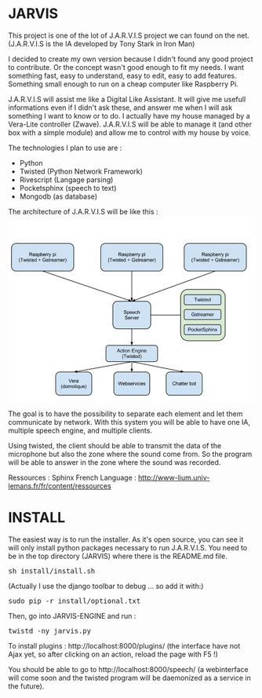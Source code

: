 JARVIS
======

This project is one of the lot of J.A.R.V.I.S project we can found on the net.
(J.A.R.V.I.S is the IA developed by Tony Stark in Iron Man)

I decided to create my own version because I didn't found any good project to contribute. Or the concept wasn't good enough to fit my needs.
I want something fast, easy to understand, easy to edit, easy to add features. Something small enough to run on a cheap computer like Raspberry Pi.

J.A.R.V.I.S will assist me like a Digital Like Assistant. It will give me usefull informations even if I didn't ask these, and answer me when I will ask something I want to know or to do.
I actually have my house managed by a Vera-Lite controller (Zwave). J.A.R.V.I.S will be able to manage it (and other box with a simple module) and allow me to control with my house by voice.

The technologies I plan to use are :
* Python
* Twisted (Python Network Framework)
* Rivescript (Langage parsing)
* Pocketsphinx (speech to text)
* Mongodb (as database)

The architecture of J.A.R.V.I.S will be like this :
![Image](docs/images/jarvis-architecture.png?raw=true)

The goal is to have the possibility to separate each element and let them communicate by network.
With this system you will be able to have one IA, multiple speech engine, and multiple clients.

Using twisted, the client should be able to transmit the data of the microphone but also the zone where the sound come from.
So the program will be able to answer in the zone where the sound was recorded.

Ressources :
Sphinx French Language : http://www-lium.univ-lemans.fr/fr/content/ressources

INSTALL
======
The easiest way is to run the installer. As it's open source, you can see it will only install python packages necessary to run J.A.R.V.I.S.
You need to be in the top directory (JARVIS) where there is the README.md file.
<pre>
sh install/install.sh
</pre>
(Actually I use the django toolbar to debug ... so add it with:)
<pre>
sudo pip -r install/optional.txt
</pre>

Then, go into JARVIS-ENGINE and run :
<pre>
twistd -ny jarvis.py
</pre>
To install plugins : http://localhost:8000/plugins/ (the interface have not Ajax yet, so after clicking on an action, reload the page with F5 !)

You should be able to go to http://localhost:8000/speech/ (a webinterface will come soon and the twisted program will be daemonized as a service in the future).
